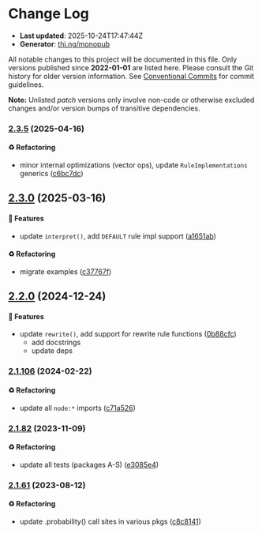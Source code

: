 # Change Log

- **Last updated**: 2025-10-24T17:47:44Z
- **Generator**: [thi.ng/monopub](https://thi.ng/monopub)

All notable changes to this project will be documented in this file.
Only versions published since **2022-01-01** are listed here.
Please consult the Git history for older version information.
See [Conventional Commits](https://conventionalcommits.org/) for commit guidelines.

**Note:** Unlisted _patch_ versions only involve non-code or otherwise excluded changes
and/or version bumps of transitive dependencies.

### [2.3.5](https://github.com/thi-ng/umbrella/tree/@thi.ng/lsys@2.3.5) (2025-04-16)

#### ♻️ Refactoring

- minor internal optimizations (vector ops), update `RuleImplementations` generics ([c6bc7dc](https://github.com/thi-ng/umbrella/commit/c6bc7dc))

## [2.3.0](https://github.com/thi-ng/umbrella/tree/@thi.ng/lsys@2.3.0) (2025-03-16)

#### 🚀 Features

- update `interpret()`, add `DEFAULT` rule impl support ([a1651ab](https://github.com/thi-ng/umbrella/commit/a1651ab))

#### ♻️ Refactoring

- migrate examples ([c37767f](https://github.com/thi-ng/umbrella/commit/c37767f))

## [2.2.0](https://github.com/thi-ng/umbrella/tree/@thi.ng/lsys@2.2.0) (2024-12-24)

#### 🚀 Features

- update `rewrite()`, add support for rewrite rule functions ([0b88cfc](https://github.com/thi-ng/umbrella/commit/0b88cfc))
  - add docstrings
  - update deps

### [2.1.106](https://github.com/thi-ng/umbrella/tree/@thi.ng/lsys@2.1.106) (2024-02-22)

#### ♻️ Refactoring

- update all `node:*` imports ([c71a526](https://github.com/thi-ng/umbrella/commit/c71a526))

### [2.1.82](https://github.com/thi-ng/umbrella/tree/@thi.ng/lsys@2.1.82) (2023-11-09)

#### ♻️ Refactoring

- update all tests (packages A-S) ([e3085e4](https://github.com/thi-ng/umbrella/commit/e3085e4))

### [2.1.61](https://github.com/thi-ng/umbrella/tree/@thi.ng/lsys@2.1.61) (2023-08-12)

#### ♻️ Refactoring

- update .probability() call sites in various pkgs ([c8c8141](https://github.com/thi-ng/umbrella/commit/c8c8141))
